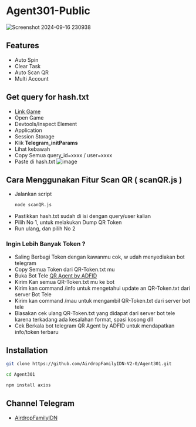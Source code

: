 # Agent301-Public
![Screenshot 2024-09-16 230938](https://github.com/user-attachments/assets/30db1a7e-9d90-4a2d-bf52-862adab70758)

## Features
- Auto Spin
- Clear Task
- Auto Scan QR
- Multi Account

## Get query for hash.txt
- [Link Game](https://t.me/Agent301Bot/app?startapp=onetime6204082135)
- Open Game
- Devtools/Inspect Element
- Application
- Session Storage
- Klik __Telegram_initParams__
- Lihat kebawah
- Copy Semua query_id=xxxx / user=xxxx
- Paste di hash.txt
![image](https://github.com/user-attachments/assets/24996757-0e12-4a75-b716-ce6abd2f36a5)

## Cara Menggunakan Fitur Scan QR ( scanQR.js )
- Jalankan script
  ```sh
  node scanQR.js
  ```
- Pastikkan hash.txt sudah di isi dengan query/user kalian
- Pilih No 1, untuk melakukan Dump QR Token
- Run ulang, dan pilih No 2

### Ingin Lebih Banyak Token ?
- Saling Berbagi Token dengan kawanmu cok, w udah menyediakan bot telegram
- Copy Semua Token dari QR-Token.txt mu
- Buka Bot Tele [QR Agent by ADFID](https://t.me/QR_Agent_bot)
- Kirim Kan semua QR-Token.txt mu ke bot
- Kirim kan command /info untuk mengetahui update an QR-Token.txt dari server Bot Tele
- Kirim kan command /mau untuk mengambil QR-Token.txt dari server bot tele
- Biasakan cek ulang QR-Token.txt yang didapat dari server bot tele karena terkadang ada kesalahan format, spasi kosong dll
- Cek Berkala bot telegram QR Agent by ADFID untuk mendapatkan info/token terbaru

## Installation
```sh
git clone https://github.com/AirdropFamilyIDN-V2-0/Agent301.git
```
```sh
cd Agent301
```
```sh
npm install axios
```

## Channel Telegram
- [AirdropFamilyIDN](https://t.me/AirdropFamilyIDN)
